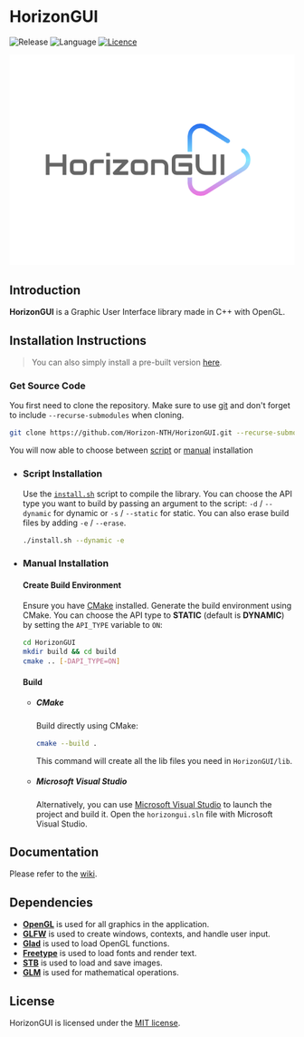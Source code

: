# HorizonGUI

![Release](https://img.shields.io/badge/Release-v1.0-blueviolet)
![Language](https://img.shields.io/badge/Language-C%2B%2B-0052cf)
[![Licence](https://img.shields.io/badge/License-MIT-yellow.svg)](LICENSE)

![HorizonGUI Logo](https://github.com/Horizon-NTH/HorizonGUI/blob/master/assets/HorizonGUI.svg)

## Introduction

**HorizonGUI** is a Graphic User Interface library made in C++ with OpenGL.

## Installation Instructions

> You can also simply install a pre-built version [here](https://github.com/Horizon-NTH/HorizonGUI/releases).

### Get Source Code

You first need to clone the repository. Make sure to use [git](https://git-scm.com) and don't forget to include `--recurse-submodules` when cloning.

```bash
git clone https://github.com/Horizon-NTH/HorizonGUI.git --recurse-submodules
```

You will now able to choose between [script](#script-installation) or [manual](#manual-installation) installation

- ### Script Installation

  Use the [`install.sh`](https://github.com/Horizon-NTH/HorizonGUI/blob/master/install.sh) script to compile the library. You can choose the API type you want to build by passing an argument to the script: 
  `-d` / `--dynamic` for dynamic or `-s` / `--static` for static. You can also erase build files by adding `-e` / `--erase`.

  ```bash
  ./install.sh --dynamic -e
  ```

- ### Manual Installation

  #### Create Build Environment

  Ensure you have [CMake](https://cmake.org/) installed. Generate the build environment using CMake. You can choose the API type to **STATIC** (default is **DYNAMIC**) by setting the `API_TYPE` variable to 
  `ON`:

  ```bash
  cd HorizonGUI
  mkdir build && cd build
  cmake .. [-DAPI_TYPE=ON]
  ```

  #### Build

  - ##### CMake

    Build directly using CMake:

    ```bash
    cmake --build .
    ```

    This command will create all the lib files you need in `HorizonGUI/lib`.

  - ##### Microsoft Visual Studio

    Alternatively, you can use [Microsoft Visual Studio](https://visualstudio.microsoft.com/) to launch the project and build it. Open the `horizongui.sln` file with Microsoft Visual Studio.

## Documentation

Please refer to the [wiki](https://github.com/Horizon-NTH/HorizonGUI/wiki).

## Dependencies

- **[OpenGL](https://www.opengl.org)** is used for all graphics in the application.
- **[GLFW](https://www.glfw.org)** is used to create windows, contexts, and handle user input.
- **[Glad](https://glad.dav1d.de)** is used to load OpenGL functions.
- **[Freetype](https://freetype.org/index.html)** is used to load fonts and render text.
- **[STB](https://github.com/nothings/stb)** is used to load and save images.
- **[GLM](https://glm.g-truc.net/0.9.9/index.html)** is used for mathematical operations.

## License

HorizonGUI is licensed under the [MIT license](https://github.com/Horizon-NTH/HorizonGUI/blob/master/LICENSE).
